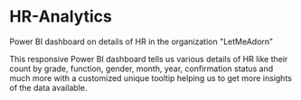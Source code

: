 # HR-Analytics
Power BI dashboard on details of HR in the organization "LetMeAdorn"

This responsive Power BI dashboard tells us various details of HR like their count by grade, function, gender, month, year, confirmation status and much more with a customized unique tooltip helping us to get more insights of the data available.
